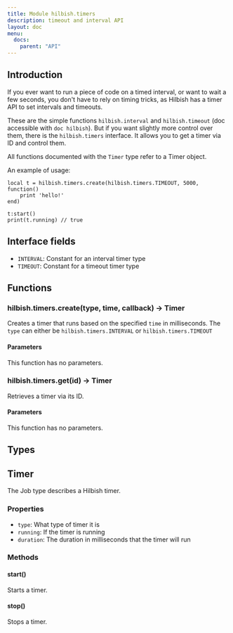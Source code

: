 ```yaml
---
title: Module hilbish.timers
description: timeout and interval API
layout: doc
menu:
  docs:
    parent: "API"
---
```


## Introduction

If you ever want to run a piece of code on a timed interval, or want to wait
a few seconds, you don't have to rely on timing tricks, as Hilbish has a
timer API to set intervals and timeouts.

These are the simple functions `hilbish.interval` and `hilbish.timeout` (doc
accessible with `doc hilbish`). But if you want slightly more control over
them, there is the `hilbish.timers` interface. It allows you to get
a timer via ID and control them.

All functions documented with the `Timer` type refer to a Timer object.

An example of usage:
```
local t = hilbish.timers.create(hilbish.timers.TIMEOUT, 5000, function()
	print 'hello!'
end)

t:start()
print(t.running) // true
```

## Interface fields
- `INTERVAL`: Constant for an interval timer type
- `TIMEOUT`: Constant for a timeout timer type

## Functions
### hilbish.timers.create(type, time, callback) -> <a href="/Hilbish/docs/api/hilbish/hilbish.timers/#timer" style="text-decoration: none;" id="lol">Timer</a>
Creates a timer that runs based on the specified `time` in milliseconds.
The `type` can either be `hilbish.timers.INTERVAL` or `hilbish.timers.TIMEOUT`
#### Parameters
This function has no parameters.  

### hilbish.timers.get(id) -> <a href="/Hilbish/docs/api/hilbish/hilbish.timers/#timer" style="text-decoration: none;" id="lol">Timer</a>
Retrieves a timer via its ID.
#### Parameters
This function has no parameters.  

## Types
## Timer
The Job type describes a Hilbish timer.
### Properties
- `type`: What type of timer it is
- `running`: If the timer is running
- `duration`: The duration in milliseconds that the timer will run

### Methods
#### start()
Starts a timer.

#### stop()
Stops a timer.

